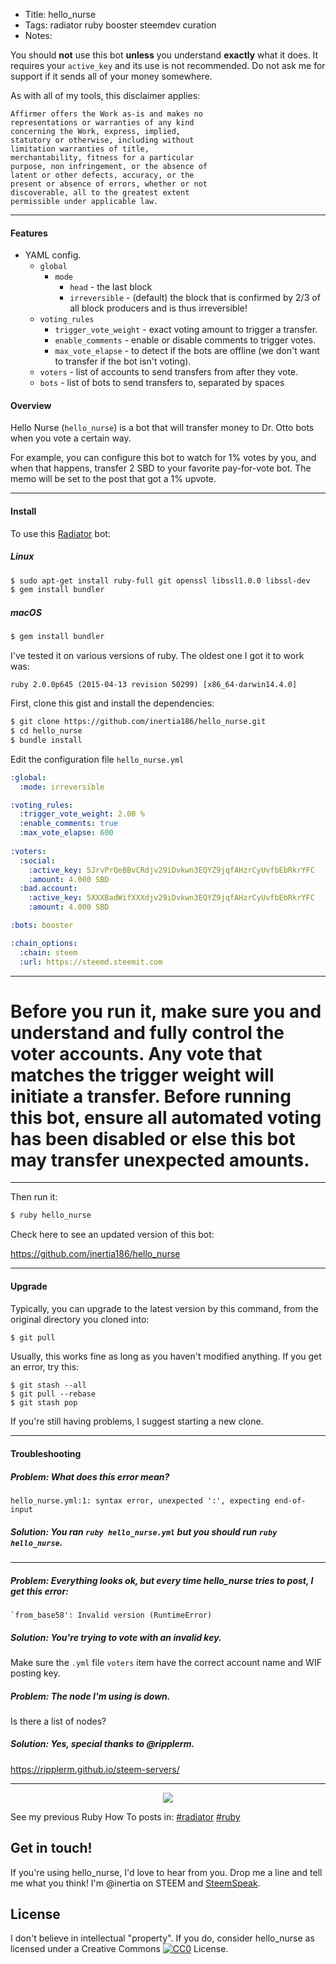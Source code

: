 * Title: hello_nurse
* Tags: radiator ruby booster steemdev curation
* Notes: 

You should **not** use this bot **unless** you understand **exactly** what it does.  It requires your `active_key` and its use is not recommended.  Do not ask me for support if it sends all of your money somewhere.

As with all of my tools, this disclaimer applies:

```
Affirmer offers the Work as-is and makes no
representations or warranties of any kind
concerning the Work, express, implied,
statutory or otherwise, including without
limitation warranties of title,
merchantability, fitness for a particular
purpose, non infringement, or the absence of
latent or other defects, accuracy, or the
present or absence of errors, whether or not
discoverable, all to the greatest extent
permissible under applicable law.
```

---

#### Features

* YAML config.
  * `global`
    * `mode`
      * `head` - the last block
      * `irreversible` - (default) the block that is confirmed by 2/3 of all block producers and is thus irreversible!
  * `voting_rules`
    * `trigger_vote_weight` - exact voting amount to trigger a transfer.
    * `enable_comments` - enable or disable comments to trigger votes.
    * `max_vote_elapse` - to detect if the bots are offline (we don't want to transfer if the bot isn't voting).
  * `voters` - list of accounts to send transfers from after they vote.
  * `bots` - list of bots to send transfers to, separated by spaces

#### Overview

Hello Nurse (`hello_nurse`) is a bot that will transfer money to Dr. Otto bots when you vote a certain way.

For example, you can configure this bot to watch for 1% votes by you, and when that happens, transfer 2 SBD to your favorite pay-for-vote bot.  The memo will be set to the post that got a 1% upvote.

---

#### Install

To use this [Radiator](https://steemit.com/steem/@inertia/radiator-steem-ruby-api-client) bot:

##### Linux

```bash
$ sudo apt-get install ruby-full git openssl libssl1.0.0 libssl-dev
$ gem install bundler
```

##### macOS

```bash
$ gem install bundler
```

I've tested it on various versions of ruby.  The oldest one I got it to work was:

`ruby 2.0.0p645 (2015-04-13 revision 50299) [x86_64-darwin14.4.0]`

First, clone this gist and install the dependencies:

```bash
$ git clone https://github.com/inertia186/hello_nurse.git
$ cd hello_nurse
$ bundle install
```

Edit the configuration file `hello_nurse.yml`

```yaml
:global:
  :mode: irreversible

:voting_rules:
  :trigger_vote_weight: 2.00 %
  :enable_comments: true
  :max_vote_elapse: 600
  
:voters:
  :social:
    :active_key: 5JrvPrQeBBvCRdjv29iDvkwn3EQYZ9jqfAHzrCyUvfbEbRkrYFC
    :amount: 4.000 SBD
  :bad.account:
    :active_key: 5XXXBadWifXXXdjv29iDvkwn3EQYZ9jqfAHzrCyUvfbEbRkrYFC
    :amount: 4.000 SBD

:bots: booster

:chain_options:
  :chain: steem
  :url: https://steemd.steemit.com
```

---

# Before you run it, make sure you and understand and fully control the voter accounts.  Any vote that matches the trigger weight will initiate a transfer.  Before running this bot, ensure all automated voting has been disabled or else this bot may transfer unexpected amounts.

---

Then run it:

```bash
$ ruby hello_nurse
```

Check here to see an updated version of this bot:

https://github.com/inertia186/hello_nurse

---

#### Upgrade

Typically, you can upgrade to the latest version by this command, from the original directory you cloned into:

```bash
$ git pull
```

Usually, this works fine as long as you haven't modified anything.  If you get an error, try this:

```
$ git stash --all
$ git pull --rebase
$ git stash pop
```

If you're still having problems, I suggest starting a new clone.

---

#### Troubleshooting

##### Problem: What does this error mean?

```
hello_nurse.yml:1: syntax error, unexpected ':', expecting end-of-input
```

##### Solution: You ran `ruby hello_nurse.yml` but you should run `ruby hello_nurse`.

---

##### Problem: Everything looks ok, but every time hello_nurse tries to post, I get this error:

```
`from_base58': Invalid version (RuntimeError)
```

##### Solution: You're trying to vote with an invalid key.

Make sure the `.yml` file `voters` item have the correct account name and WIF posting key.

##### Problem: The node I'm using is down.

Is there a list of nodes?

##### Solution: Yes, special thanks to @ripplerm.

https://ripplerm.github.io/steem-servers/

---

<center>
  <img src="http://i.imgur.com/O1IUQQH.png" />
</center>

See my previous Ruby How To posts in: [#radiator](https://steemit.com/created/radiator) [#ruby](https://steemit.com/created/ruby)

## Get in touch!

If you're using hello_nurse, I'd love to hear from you.  Drop me a line and tell me what you think!  I'm @inertia on STEEM and [SteemSpeak](http://discord.steemspeak.com).
  
## License

I don't believe in intellectual "property".  If you do, consider hello_nurse as licensed under a Creative Commons [![CC0](http://i.creativecommons.org/p/zero/1.0/80x15.png)](http://creativecommons.org/publicdomain/zero/1.0/) License.
